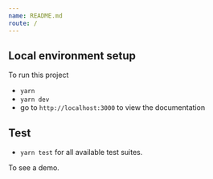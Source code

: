 ```yaml
---
name: README.md
route: /
---
```


## Local environment setup
To run this project
- `yarn`
- `yarn dev`
- go to `http://localhost:3000` to view the documentation

## Test
- `yarn test` for all available test suites.


To see a demo.
